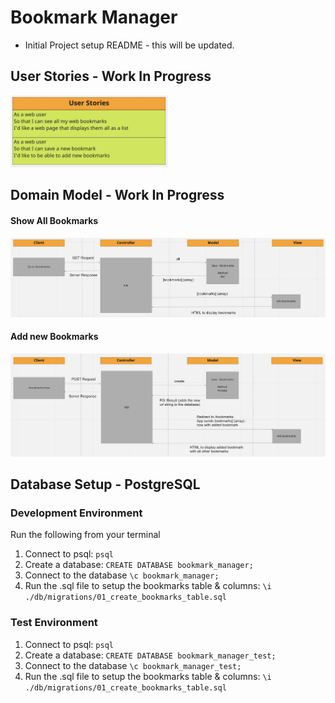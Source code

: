 # Bookmark Manager

* Initial Project setup README - this will be updated.


## User Stories - Work In Progress
<img src="./public/images/user-stories.png" width="50%">

## Domain Model - Work In Progress
#### Show All Bookmarks
![Show all bookmarks](./public/images/display-all-bookmarks.png)

#### Add new Bookmarks
![Add new bookmarks](./public/images/add-new-bookmarks.png)


## Database Setup - PostgreSQL
### Development Environment
Run the following from your terminal

1. Connect to psql: `psql`
2. Create a database: `CREATE DATABASE bookmark_manager;`
3. Connect to the database `\c bookmark_manager;`
4. Run the .sql file to setup the bookmarks table & columns: `\i ./db/migrations/01_create_bookmarks_table.sql`

### Test Environment
1. Connect to psql: `psql`
2. Create a database: `CREATE DATABASE bookmark_manager_test;`
3. Connect to the database `\c bookmark_manager_test;`
4. Run the .sql file to setup the bookmarks table & columns: `\i ./db/migrations/01_create_bookmarks_table.sql`
